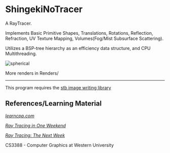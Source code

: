 # ShingekiNoTracer
A RayTracer. 

Implements Basic Primitive Shapes, Translations, Rotations, Reflection, Refraction, UV Texture Mapping, Volumes(Fog/Mist Subsurface Scattering).

Utilizes a BSP-tree hierarchy as an efficiency data structure, and CPU Multithreading. 

![spherical](Renders/SpaceSpheresMove.gif)

More renders in Renders/

---

This program requires the [stb image writing library](https://github.com/nothings/stb)

## References/Learning Material

[_learncpp.com_](https://www.learncpp.com/)

[_Ray Tracing in One Weekend_](https://raytracing.github.io/books/RayTracingInOneWeekend.html)

[_Ray Tracing: The Next Week_](https://raytracing.github.io/books/RayTracingTheNextWeek.html)

CS3388 - Computer Graphics at Western University

## 
